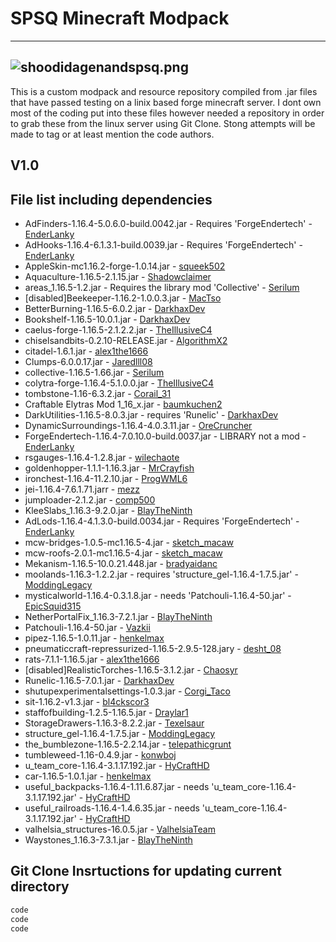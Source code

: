 # SPSQ Minecraft Modpack
---
## ![shoodidagenandspsq.png](https://www.dropbox.com/s/btsbruy1n2wmsiy/shoodidagenandspsq.png?dl=0&raw=1)

This is a custom modpack and resource repository compiled from .jar files that have passed testing on a linix based forge minecraft server. I dont own most of the coding put into these files however needed a repository in order to grab these from the linux server using Git Clone. Stong attempts will be made to tag or at least mention the code authors.
## V1.0

## File list including dependencies

- AdFinders-1.16.4-5.0.6.0-build.0042.jar - Requires 'ForgeEndertech' - [EnderLanky]
- AdHooks-1.16.4-6.1.3.1-build.0039.jar  - Requires 'ForgeEndertech' - [EnderLanky]
- AppleSkin-mc1.16.2-forge-1.0.14.jar - [squeek502]
- Aquaculture-1.16.5-2.1.15.jar - [Shadowclaimer]
- areas_1.16.5-1.2.jar - Requires the library mod 'Collective' - [Serilum]
- [disabled]Beekeeper-1.16.2-1.0.0.3.jar - [MacTso]
- BetterBurning-1.16.5-6.0.2.jar - [DarkhaxDev]
- Bookshelf-1.16.5-10.0.1.jar - [DarkhaxDev]
- caelus-forge-1.16.5-2.1.2.2.jar - [TheIllusiveC4]
- chiselsandbits-0.2.10-RELEASE.jar - [AlgorithmX2]
- citadel-1.6.1.jar - [alex1the1666]
- Clumps-6.0.0.17.jar - [Jaredlll08]
- collective-1.16.5-1.66.jar - [Serilum]
- colytra-forge-1.16.4-5.1.0.0.jar - [TheIllusiveC4]
- tombstone-1.16-6.3.2.jar - [Corail_31]
- Craftable Elytras Mod 1_16_x.jar - [baumkuchen2]
- DarkUtilities-1.16.5-8.0.3.jar - requires 'Runelic' - [DarkhaxDev]
- DynamicSurroundings-1.16.4-4.0.3.11.jar - [OreCruncher]
- ForgeEndertech-1.16.4-7.0.10.0-build.0037.jar - LIBRARY not a mod - [EnderLanky]
- rsgauges-1.16.4-1.2.8.jar - [wilechaote]
- goldenhopper-1.1.1-1.16.3.jar - [MrCrayfish]
- ironchest-1.16.4-11.2.10.jar - [ProgWML6]
- jei-1.16.4-7.6.1.71.jarr - [mezz]
- jumploader-2.1.2.jar - [comp500]
- KleeSlabs_1.16.3-9.2.0.jar - [BlayTheNinth]
- AdLods-1.16.4-4.1.3.0-build.0034.jar - Requires 'ForgeEndertech' - [EnderLanky]
- mcw-bridges-1.0.5-mc1.16.5-4.jar - [sketch_macaw]
- mcw-roofs-2.0.1-mc1.16.5-4.jar - [sketch_macaw]
- Mekanism-1.16.5-10.0.21.448.jar - [bradyaidanc]
- moolands-1.16.3-1.2.2.jar - requires 'structure_gel-1.16.4-1.7.5.jar' - [ModdingLegacy]
- mysticalworld-1.16.4-0.3.1.8.jar - needs 'Patchouli-1.16.4-50.jar' - [EpicSquid315]
- NetherPortalFix_1.16.3-7.2.1.jar - [BlayTheNinth]
- Patchouli-1.16.4-50.jar - [Vazkii]
- pipez-1.16.5-1.0.11.jar - [henkelmax]
- pneumaticcraft-repressurized-1.16.5-2.9.5-128.jary - [desht_08]
- rats-7.1.1-1.16.5.jar - [alex1the1666]
- [disabled]RealisticTorches-1.16.5-3.1.2.jar - [Chaosyr]
- Runelic-1.16.5-7.0.1.jar - [DarkhaxDev]
- shutupexperimentalsettings-1.0.3.jar - [Corgi_Taco]
- sit-1.16.2-v1.3.jar - [bl4ckscor3]
- staffofbuilding-1.2.5-1.16.5.jar - [Draylar1]
- StorageDrawers-1.16.3-8.2.2.jar - [Texelsaur]
- structure_gel-1.16.4-1.7.5.jar - [ModdingLegacy]
- the_bumblezone-1.16.5-2.2.14.jar - [telepathicgrunt]
- tumbleweed-1.16-0.4.9.jar - [konwboj]
- u_team_core-1.16.4-3.1.17.192.jar - [HyCraftHD]
- car-1.16.5-1.0.1.jar - [henkelmax]
- useful_backpacks-1.16.4-1.11.6.87.jar - needs 'u_team_core-1.16.4-3.1.17.192.jar' - [HyCraftHD]
- useful_railroads-1.16.4-1.4.6.35.jar - needs 'u_team_core-1.16.4-3.1.17.192.jar' - [HyCraftHD]
- valhelsia_structures-16.0.5.jar - [ValhelsiaTeam]
- Waystones_1.16.3-7.3.1.jar - [BlayTheNinth]

## Git Clone Insrtuctions for updating current directory

```sh
code
code
code
```

[//]: # (put URL references here)

   [squeek502]: <https://www.curseforge.com/members/squeek502/projects>
   [EnderLanky]: <https://www.curseforge.com/members/enderlanky/projects>
   [Shadowclaimer]: <https://www.curseforge.com/members/shadowclaimer/projects>
   [Serilum]: <https://www.curseforge.com/members/serilum/projects>
   [MacTso]: <https://www.curseforge.com/members/mactso/projects>
   [DarkhaxDev]: <https://www.curseforge.com/members/darkhaxdev/projects>
   [AlgorithmX2]: <https://www.curseforge.com/members/algorithmx2/projects>
   [Jaredlll08]: <https://www.curseforge.com/members/jaredlll08/projects>
   [TheIllusiveC4]: <https://www.curseforge.com/members/theillusivec4/projects>
   [Corail_31]: <https://www.curseforge.com/members/corail_31/projects>
   [baumkuchen2]: <https://www.curseforge.com/members/baumkuchen2/projects>
   [OreCruncher]: <https://www.curseforge.com/members/orecruncher/projects>
   [wilechaote]: <https://www.curseforge.com/members/wilechaote/projects>
   [MrCrayfish]: <https://www.curseforge.com/members/mrcrayfish/projects>
   [ProgWML6]: <https://www.curseforge.com/members/progwml6/projects>
   [mezz]: <https://www.curseforge.com/members/mezz/projects>
   [BlayTheNinth]: <https://www.curseforge.com/members/blaytheninth/projects>
   [sketch_macaw]: <https://www.curseforge.com/members/sketch_macaw/projects>
   [bradyaidanc]: <https://www.curseforge.com/members/bradyaidanc/projects>
   [ModdingLegacy]: <https://www.curseforge.com/members/moddinglegacy/projects>
   [EpicSquid315]: <https://www.curseforge.com/members/epicsquid315/followers>
   [Vazkii]: <https://www.curseforge.com/members/vazkii/projects>
   [BlayTheNinth]: <https://www.curseforge.com/members/blaytheninth/projects>
   [henkelmax]: <https://www.curseforge.com/members/henkelmax/projects>
   [desht_08]: <https://www.curseforge.com/members/desht_08/projects>
   [alex1the1666]: <https://www.curseforge.com/members/alex1the1666/projects>
   [Chaosyr]: <https://www.curseforge.com/members/chaosyr/projects>
   [Corgi_Taco]: <https://www.curseforge.com/members/corgi_taco/projects>
   [bl4ckscor3]: <https://www.curseforge.com/members/bl4ckscor3/projects>
   [Texelsaur]: <https://www.curseforge.com/members/texelsaur/projects>
   [telepathicgrunt]: <https://www.curseforge.com/members/telepathicgrunt/projects>
   [konwboj]: <https://www.curseforge.com/members/konwboj/projects>
   [HyCraftHD]: <https://www.curseforge.com/members/hycrafthd/projects>
   [ValhelsiaTeam]: <https://www.curseforge.com/members/valhelsiateam/projects>
   [BlayTheNinth]: <https://www.curseforge.com/members/blaytheninth/followers>
   [Draylar1]: <https://www.curseforge.com/members/draylar1/projects>
   [comp500]: <https://www.curseforge.com/members/comp500/projects>
